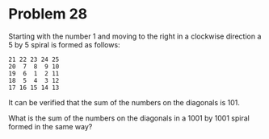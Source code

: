 #  Problem 28

Starting with the number 1 and moving to the right in a clockwise direction a 5 by 5 spiral is formed as follows:

	21 22 23 24 25
	20  7  8  9 10
	19  6  1  2 11
	18  5  4  3 12
	17 16 15 14 13

It can be verified that the sum of the numbers on the diagonals is 101.

What is the sum of the numbers on the diagonals in a 1001 by 1001 spiral formed in the same way?